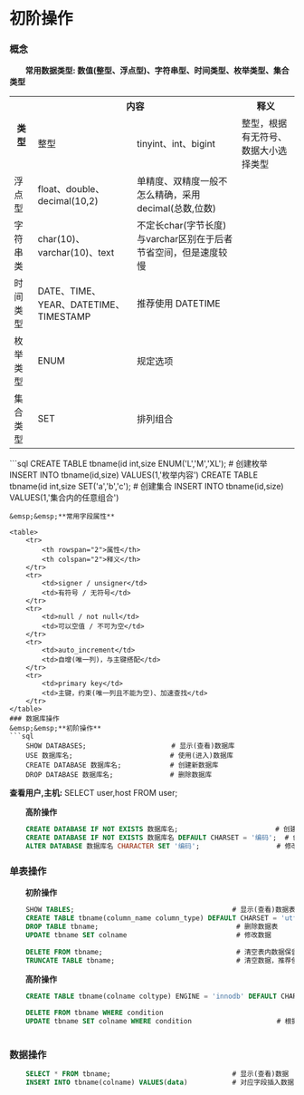 # 初阶操作
### 概念
&emsp;&emsp;**常用数据类型: 数值(整型、浮点型)、字符串型、时间类型、枚举类型、集合类型** 
<table>
    <tr>
        <th rowspan="2">类型</th>
        <th colspan="2">内容</th>
        <th colspan="3">释义</th>
    </tr>
    <tr>
        <td>整型</td>
        <td>tinyint、int、bigint</td>
        <td>整型，根据有无符号、数据大小选择类型</td>
    </tr>
    <tr>
        <td>浮点型</td>
        <td>float、double、decimal(10,2)</td>
        <td>单精度、双精度一般不怎么精确，采用 decimal(总数,位数)</td>
    </tr>
    <tr>
        <td>字符串类</td>
        <td>char(10)、varchar(10)、text</td>
        <td>不定长char(字节长度)与varchar区别在于后者节省空间，但是速度较慢            </td>
    </tr>
    <tr>
        <td>时间类型</td>
        <td>DATE、TIME、YEAR、DATETIME、TIMESTAMP</td>
        <td>推荐使用 DATETIME</td>
    </tr>
    <tr>
        <td>枚举类型</td>
        <td>ENUM</td>
        <td>规定选项</td>
    </tr>
    <tr>
        <td>集合类型</td>
        <td>SET</td>
        <td>排列组合</td>
    </tr>
</table>
```sql
    CREATE TABLE tbname(id int,size ENUM('L','M','XL');           # 创建枚举
    INSERT INTO tbname(id,size) VALUES(1,'枚举内容')
    CREATE TABLE tbname(id int,size SET('a','b','c');             # 创建集合
    INSERT INTO tbname(id,size) VALUES(1,'集合内的任意组合')

```
&emsp;&emsp;**常用字段属性**

<table>
    <tr>
        <th rowspan="2">属性</th>
        <th colspan="2">释义</th>
    </tr>
    <tr>
        <td>signer / unsigner</td>
        <td>有符号 / 无符号</td>
    </tr>
    <tr>
        <td>null / not null</td>
        <td>可以空值 / 不可为空</td>
    </tr>
    <tr>
        <td>auto_increment</td>
        <td>自增(唯一列)，与主键搭配</td>
    </tr>
    <tr>
        <td>primary key</td>
        <td>主键，约束(唯一列且不能为空)、加速查找</td>
    </tr>
</table>
### 数据库操作
&emsp;&emsp;**初阶操作**
```sql
    SHOW DATABASES;                     # 显示(查看)数据库
    USE 数据库名;                        # 使用(进入)数据库
    CREATE DATABASE 数据库名;            # 创建新数据库
    DROP DATABASE 数据库名;              # 删除数据库
```
**查看用户,主机:** SELECT user,host FROM user;

&emsp;&emsp;**高阶操作**

```sql
    CREATE DATABASE IF NOT EXISTS 数据库名;                        # 创建数据库如果该库不存在
    CREATE DATABASE IF NOT EXISTS 数据库名 DEFAULT CHARSET = '编码';  # 创建数据库并指明编码
    ALTER DATABASE 数据库名 CHARACTER SET '编码';                   # 修改编码
```

### 单表操作
&emsp;&emsp;**初阶操作**
```sql    
    SHOW TABLES;                                       # 显示(查看)数据表
    CREATE TABLE tbname(column_name column_type) DEFAULT CHARSET = 'utf8';      # 创建数据表
    DROP TABLE tbname;                                  # 删除数据表
    UPDATE tbname SET colname                           # 修改数据
    
    DELETE FROM tbname;                                 # 清空表内数据保留表
    TRUNCATE TABLE tbname;                              # 清空数据，推荐使用，速度快适合删除大量数据
```
&emsp;&emsp;**高阶操作**

```sql
    CREATE TABLE tbname(colname coltype) ENGINE = 'innodb' DEFAULT CHARSET = 'utf8';        # 支持事务回滚操作
    
    DELETE FROM tbname WHERE condition                                  # 根据条件清空
    UPDATE tbname SET colname WHERE condition                     # 根据条件修改
  
```

### 数据操作

```sql
    SELECT * FROM tbname;                              # 显示(查看)数据
    INSERT INTO tbname(colname) VALUES(data)           # 对应字段插入数据
    
```



















